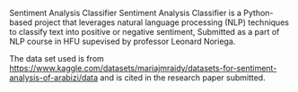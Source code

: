 Sentiment Analysis Classifier
Sentiment Analysis Classifier is a Python-based project that leverages natural language processing (NLP) techniques to classify text into positive or negative sentiment, 
Submitted as a part of NLP course in HFU supevised by professor Leonard Noriega.



The data set used is from https://www.kaggle.com/datasets/mariajmraidy/datasets-for-sentiment-analysis-of-arabizi/data and is cited in the research paper submitted.
